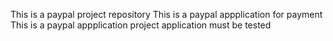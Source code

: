 This is a paypal project repository
This is a paypal appplication for payment
This is a paypal appplication project
application must be tested

